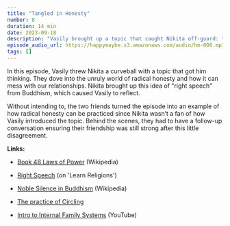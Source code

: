 ```yaml
---
title: "Tangled in Honesty"
number: 8
duration: 14 min
date: 2023-09-18
description: "Vasily brought up a topic that caught Nikita off-guard: the concept of radical honesty and how it affects relationships"
episode_audio_url: https://happymaybe.s3.amazonaws.com/audio/hm-008.mp3
tags: []
---
```


<p>In this episode, Vasily threw Nikita a curveball with a topic that got him thinking. They dove into the unruly world of radical honesty and how it can mess with our relationships. Nikita brought up this idea of "right speech" from Buddhism, which caused Vasily to reflect.</p><p>Without intending to, the two friends turned the episode into an example of how radical honesty can be practiced since Nikita wasn’t a fan of how Vasily introduced the topic. Behind the scenes, they had to have a follow-up conversation ensuring their friendship was still strong after this little disagreement.&nbsp;</p><p><strong>Links:</strong></p><ul><li><p><a target="_blank" rel="noopener noreferrer nofollow" href="https://en.wikipedia.org/wiki/The_48_Laws_of_Power">Book 48 Laws of Power</a> (Wikipedia)&nbsp;</p></li><li><p><a target="_blank" rel="noopener noreferrer nofollow" href="https://www.learnreligions.com/right-speech-450072&nbsp;">Right Speech</a> (on 'Learn Religions') </p></li><li><p><a target="_blank" rel="noopener noreferrer nofollow" href="https://en.wikipedia.org/wiki/Noble_Silence&nbsp;">Noble Silence in Buddhism</a> (Wikipedia) </p></li><li><p><a target="_blank" rel="noopener noreferrer nofollow" href="https://circlinginstitute.com/&nbsp;">The practice of Circling</a></p></li><li><p><a target="_blank" rel="noopener noreferrer nofollow" href="https://www.youtube.com/watch?v=tNA5qTTxFFA">Intro to Internal Family Systems</a> (YouTube)&nbsp;</p></li></ul>
